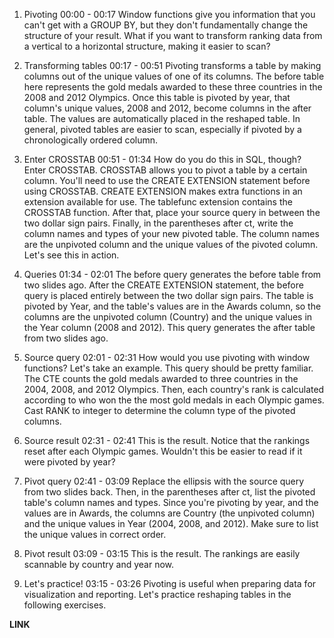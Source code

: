 1. Pivoting
00:00 - 00:17
Window functions give you information that you can't get with a GROUP BY, but they don't fundamentally change the structure of your result. What if you want to transform ranking data from a vertical to a horizontal structure, making it easier to scan?

2. Transforming tables
00:17 - 00:51
Pivoting transforms a table by making columns out of the unique values of one of its columns. The before table here represents the gold medals awarded to these three countries in the 2008 and 2012 Olympics. Once this table is pivoted by year, that column's unique values, 2008 and 2012, become columns in the after table. The values are automatically placed in the reshaped table. In general, pivoted tables are easier to scan, especially if pivoted by a chronologically ordered column.

3. Enter CROSSTAB
00:51 - 01:34
How do you do this in SQL, though? Enter CROSSTAB. CROSSTAB allows you to pivot a table by a certain column. You'll need to use the CREATE EXTENSION statement before using CROSSTAB. CREATE EXTENSION makes extra functions in an extension available for use. The tablefunc extension contains the CROSSTAB function. After that, place your source query in between the two dollar sign pairs. Finally, in the parentheses after ct, write the column names and types of your new pivoted table. The column names are the unpivoted column and the unique values of the pivoted column. Let's see this in action.

4. Queries
01:34 - 02:01
The before query generates the before table from two slides ago. After the CREATE EXTENSION statement, the before query is placed entirely between the two dollar sign pairs. The table is pivoted by Year, and the table's values are in the Awards column, so the columns are the unpivoted column (Country) and the unique values in the Year column (2008 and 2012). This query generates the after table from two slides ago.

5. Source query
02:01 - 02:31
How would you use pivoting with window functions? Let's take an example. This query should be pretty familiar. The CTE counts the gold medals awarded to three countries in the 2004, 2008, and 2012 Olympics. Then, each country's rank is calculated according to who won the the most gold medals in each Olympic games. Cast RANK to integer to determine the column type of the pivoted columns.

6. Source result
02:31 - 02:41
This is the result. Notice that the rankings reset after each Olympic games. Wouldn't this be easier to read if it were pivoted by year?

7. Pivot query
02:41 - 03:09
Replace the ellipsis with the source query from two slides back. Then, in the parentheses after ct, list the pivoted table's column names and types. Since you're pivoting by year, and the values are in Awards, the columns are Country (the unpivoted column) and the unique values in Year (2004, 2008, and 2012). Make sure to list the unique values in correct order.

8. Pivot result
03:09 - 03:15
This is the result. The rankings are easily scannable by country and year now.

9. Let's practice!
03:15 - 03:26
Pivoting is useful when preparing data for visualization and reporting. Let's practice reshaping tables in the following exercises.

**LINK** 
